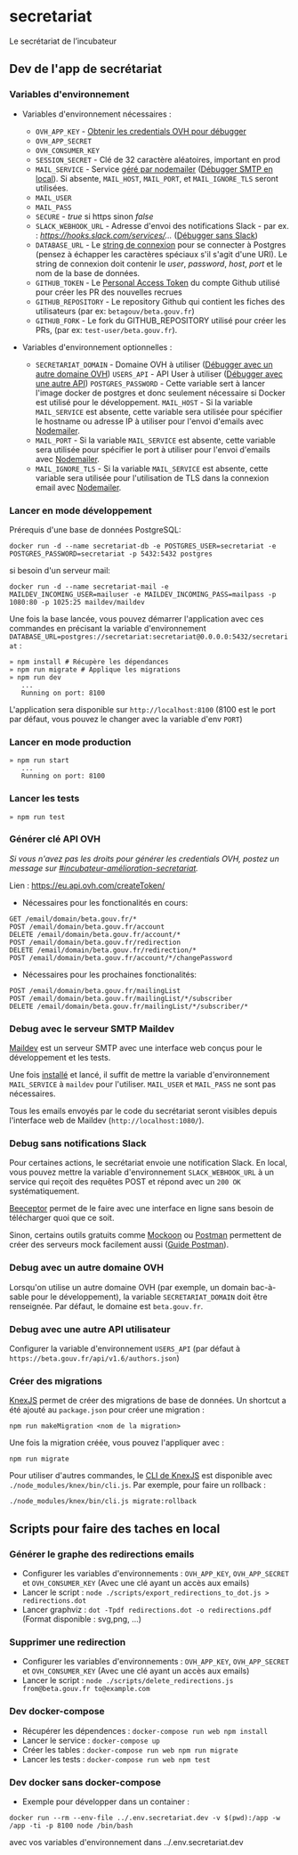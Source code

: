# secretariat

Le secrétariat de l’incubateur

## Dev de l'app de secrétariat

### Variables d'environnement

- Variables d'environnement nécessaires :
  - `OVH_APP_KEY` - [Obtenir les credentials OVH pour débugger](#Générer-clé-API-OVH)
  - `OVH_APP_SECRET`
  - `OVH_CONSUMER_KEY`
  - `SESSION_SECRET` - Clé de 32 caractère aléatoires, important en prod
  - `MAIL_SERVICE` - Service [géré par nodemailer](https://nodemailer.com/smtp/well-known/) ([Débugger SMTP en local](#Debug-avec-le-serveur-SMTP-Maildev)). Si absente, `MAIL_HOST`, `MAIL_PORT`, et `MAIL_IGNORE_TLS` seront utilisées.
  - `MAIL_USER`
  - `MAIL_PASS`
  - `SECURE` - _true_ si https sinon _false_
  - `SLACK_WEBHOOK_URL` - Adresse d'envoi des notifications Slack - par ex. : _<https://hooks.slack.com/services/>..._ ([Débugger sans Slack](#Debug-sans-notifications-Slack))
  - `DATABASE_URL` - Le [string de connexion](https://www.postgresql.org/docs/current/libpq-connect.html#LIBPQ-CONNSTRING) pour se connecter à Postgres (pensez à échapper les caractères spéciaux s'il s'agit d'une URI). Le string de connexion doit contenir le *user*, *password*, *host*, *port* et le nom de la base de données.
  - `GITHUB_TOKEN` - Le [Personal Access Token](https://github.com/settings/tokens) du compte Github utilisé pour créer les PR des nouvelles recrues
  - `GITHUB_REPOSITORY` - Le repository Github qui contient les fiches des utilisateurs (par ex: `betagouv/beta.gouv.fr`)
  - `GITHUB_FORK` - Le fork du GITHUB_REPOSITORY utilisé pour créer les PRs, (par ex: `test-user/beta.gouv.fr`).

- Variables d'environnement optionnelles :
  - `SECRETARIAT_DOMAIN` - Domaine OVH à utiliser ([Débugger avec un autre domaine OVH](#Debug-avec-un-autre-domaine-OVH))
   `USERS_API` - API User à utiliser ([Débugger avec une autre API](#Debug-avec-une-autre-API-utilisateur))
   `POSTGRES_PASSWORD` - Cette variable sert à lancer l'image docker de postgres et donc seulement nécessaire si Docker est utilisé pour le développement.
   `MAIL_HOST` - Si la variable `MAIL_SERVICE` est absente, cette variable sera utilisée pour spécifier le hostname ou adresse IP à utiliser pour l'envoi d'emails avec [Nodemailer](https://nodemailer.com/smtp/).
  - `MAIL_PORT` - Si la variable `MAIL_SERVICE` est absente, cette variable sera utilisée pour spécifier le port à utiliser pour l'envoi d'emails avec [Nodemailer](https://nodemailer.com/smtp/).
  - `MAIL_IGNORE_TLS` - Si la variable `MAIL_SERVICE` est absente, cette variable sera utilisée pour l'utilisation de TLS dans la connexion email avec [Nodemailer](https://nodemailer.com/smtp/).

### Lancer en mode développement

Prérequis d'une base de données PostgreSQL:

```shell
docker run -d --name secretariat-db -e POSTGRES_USER=secretariat -e POSTGRES_PASSWORD=secretariat -p 5432:5432 postgres
```

si besoin d'un serveur mail:

```shell
docker run -d --name secretariat-mail -e MAILDEV_INCOMING_USER=mailuser -e MAILDEV_INCOMING_PASS=mailpass -p 1080:80 -p 1025:25 maildev/maildev
```

Une fois la base lancée, vous pouvez démarrer l'application avec ces commandes en précisant la variable d'environnement `DATABASE_URL=postgres://secretariat:secretariat@0.0.0.0:5432/secretariat` :

```shell
» npm install # Récupère les dépendances
» npm run migrate # Applique les migrations
» npm run dev
   ...
   Running on port: 8100
```

L'application sera disponible sur `http://localhost:8100` (8100 est le port par défaut, vous pouvez le changer avec la variable d'env `PORT`)

### Lancer en mode production

```shell
» npm run start
   ...
   Running on port: 8100
```

### Lancer les tests

```shell
» npm run test
```

### Générer clé API OVH

_Si vous n'avez pas les droits pour générer les credentials OVH, postez un message sur [#incubateur-amélioration-secretariat](https://startups-detat.slack.com/archives/C017J6CUN2V)._

Lien : <https://eu.api.ovh.com/createToken/>

- Nécessaires pour les fonctionalités en cours:

```shell
GET /email/domain/beta.gouv.fr/*
POST /email/domain/beta.gouv.fr/account
DELETE /email/domain/beta.gouv.fr/account/*
POST /email/domain/beta.gouv.fr/redirection
DELETE /email/domain/beta.gouv.fr/redirection/*
POST /email/domain/beta.gouv.fr/account/*/changePassword
```

- Nécessaires pour les prochaines fonctionalités:

```shell
POST /email/domain/beta.gouv.fr/mailingList
POST /email/domain/beta.gouv.fr/mailingList/*/subscriber
DELETE /email/domain/beta.gouv.fr/mailingList/*/subscriber/*
```

### Debug avec le serveur SMTP Maildev

[Maildev](http://maildev.github.io/maildev/) est un serveur SMTP avec une interface web conçus pour le développement et les tests.

Une fois [installé](http://maildev.github.io/maildev/#install) et lancé, il suffit de mettre la variable d'environnement `MAIL_SERVICE` à `maildev` pour l'utiliser. `MAIL_USER` et `MAIL_PASS` ne sont pas nécessaires.

Tous les emails envoyés par le code du secrétariat seront visibles depuis l'interface web de Maildev (`http://localhost:1080/`).

### Debug sans notifications Slack

Pour certaines actions, le secrétariat envoie une notification Slack. En local, vous pouvez mettre la variable d'environnement `SLACK_WEBHOOK_URL` à un service qui reçoit des requêtes POST et répond avec un `200 OK` systématiquement.

[Beeceptor](https://beeceptor.com/) permet de le faire avec une interface en ligne sans besoin de télécharger quoi que ce soit.

Sinon, certains outils gratuits comme [Mockoon](https://mockoon.com/) ou [Postman](https://www.postman.com/) permettent de créer des serveurs mock facilement aussi ([Guide Postman](https://learning.postman.com/docs/designing-and-developing-your-api/mocking-data/setting-up-mock/#creating-mock-servers-in-app)).

### Debug avec un autre domaine OVH

Lorsqu'on utilise un autre domaine OVH (par exemple, un domain bac-à-sable pour le développement), la variable `SECRETARIAT_DOMAIN` doit être renseignée. Par défaut, le domaine est `beta.gouv.fr`.

### Debug avec une autre API utilisateur

Configurer la variable d'environnement `USERS_API` (par défaut à `https://beta.gouv.fr/api/v1.6/authors.json`)

### Créer des migrations

[KnexJS](http://knexjs.org/#Migrations) permet de créer des migrations de base de données. Un shortcut a été ajouté au `package.json` pour créer une migration :

```shell
npm run makeMigration <nom de la migration>
```

Une fois la migration créée, vous pouvez l'appliquer avec :

```shell
npm run migrate
```

Pour utiliser d'autres commandes, le [CLI de KnexJS](http://knexjs.org/#Migrations) est disponible avec `./node_modules/knex/bin/cli.js`. Par exemple, pour faire un rollback :

```shell
./node_modules/knex/bin/cli.js migrate:rollback
```

## Scripts pour faire des taches en local

### Générer le graphe des redirections emails

- Configurer les variables d'environnements : `OVH_APP_KEY`, `OVH_APP_SECRET` et `OVH_CONSUMER_KEY` (Avec une clé ayant un accès aux emails)
- Lancer le script : `node ./scripts/export_redirections_to_dot.js > redirections.dot`
- Lancer graphviz : `dot -Tpdf redirections.dot -o redirections.pdf` (Format disponible : svg,png, ...)

### Supprimer une redirection

- Configurer les variables d'environnements : `OVH_APP_KEY`, `OVH_APP_SECRET` et `OVH_CONSUMER_KEY` (Avec une clé ayant un accès aux emails)
- Lancer le script : `node ./scripts/delete_redirections.js from@beta.gouv.fr to@example.com`

### Dev docker-compose

- Récupérer les dépendences : `docker-compose run web npm install`
- Lancer le service : `docker-compose up`
- Créer les tables : `docker-compose run web npm run migrate`
- Lancer les tests : `docker-compose run web npm test`

### Dev docker sans docker-compose

- Exemple pour développer dans un container :

```shell
docker run --rm --env-file ../.env.secretariat.dev -v $(pwd):/app -w /app -ti -p 8100 node /bin/bash
```

avec vos variables d'environnement dans ../.env.secretariat.dev

